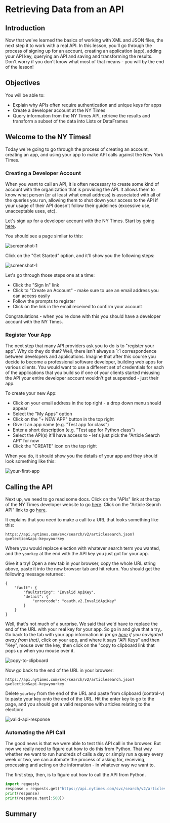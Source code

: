 
# Retrieving Data from an API


## Introduction
Now that we've learned the basics of working with XML and JSON files, the next step it to work with a real API. In this lesson, you'll go through the process of signing up for an account, creating an application (app), adding your API key, querying an API and saving and transforming the results. Don't worry if you don't know what most of that means - you will by the end of the lesson!


## Objectives
You will be able to:
* Explain why APIs often require authentication and unique keys for apps
* Create a developer account at the NY Times
* Query information from the NY Times API, retrieve the results and transform a subset of the data into Lists or DataFrames

## Welcome to the NY Times!

Today we're going to go through the process of creating an account, creating an app, and using your app to make API calls against the New York Times.

###  Creating a Developer Account
When you want to call an API, it is often necessary to create some kind of account with the organization that is providing the API. It allows them to know what person (or at least what email address) is associated with all of the queries you run, allowing them to shut down your access to the API if your usage of their API doesn't follow their guidelines (excessive use, unacceptable uses, etc).

Let's sign up for a developer account with the NY Times. Start by going [here](https://developer.nytimes.com).

You should see a page similar to this:

![screenshot-1](http://curriculum-content.s3.amazonaws.com/data-science/developer-initial-page.png)

Click on the "Get Started" option, and it'll show you the following steps:

![screenshot-1](http://curriculum-content.s3.amazonaws.com/data-science/get-started.png)

Let's go through those steps one at a time:
* Click the "Sign In" link
* Click to "Create an Account" - make sure to use an email address you can access easily
* Follow the prompts to register
* Click on the link in the email received to confirm your account

Congratulations - when you're done with this you should have a developer account with the NY Times.

### Register Your App
The next step that many API providers ask you to do is to "register your app". Why do they do that? Well, there isn't always a 1:1 correspondence between developers and applications. Imagine that after this course you decide to become a professional software developer, building web apps for various clients. You would want to use a different set of credentials for each of the applications that you build so if one of your clients started misusing the API your entire developer account wouldn't get suspended - just their app.

To create your new App:
- Click on your email address in the top right - a drop down menu should appear
- Select the "My Apps" option
- Click on the "+ NEW APP" button in the top right
- Give it an app name (e.g. "Test app for class")
- Enter a short description (e.g. "Test app for Python class")
- Select the API(s) it'll have access to - let's just pick the "Article Search API" for now
- Click the "CREATE" icon on the top right

When you do, it should show you the details of your app and they should look something like this:

![your-first-app](http://curriculum-content.s3.amazonaws.com/data-science/your-first-app.png)


## Calling the API

Next up, we need to go read some docs. Click on the "APIs" link at the top of the NY Times developer website to go [here](https://developer.nytimes.com/apis). Click on the "Article Search API" link to go [here](https://developer.nytimes.com/docs/articlesearch-product/1/overview).

It explains that you need to make a call to a URL that looks something like this:

`https://api.nytimes.com/svc/search/v2/articlesearch.json?q=election&api-key=yourkey`

Where you would replace election with whatever search term you wanted, and the `yourkey` at the end with the API key you just got for your app. 

Give it a try! Open a new tab in your browser, copy the whole URL string above, paste it into the new browser tab and hit return. You should get the following message returned:

```
{
    "fault": {
        "faultstring": "Invalid ApiKey",
        "detail": {
            "errorcode": "oauth.v2.InvalidApiKey"
        }
    }
}
```
Well, that's not much of a surprise. We said that we'd have to replace the end of the URL with your real key for your app. So go in and give that a try,. Go back to the tab with your app information in *(or go [here](https://developer.nytimes.com/my-apps) if you navigated away from that)*, click on your app, and where it says "API Keys" and then "Key", mouse over the key, then click on the "copy to clipboard link that pops up when you mouse over it.

![copy-to-clipboard](http://curriculum-content.s3.amazonaws.com/data-science/copy-to-clipboard.png)

Now go back to the end of the URL in your browser:

`https://api.nytimes.com/svc/search/v2/articlesearch.json?q=election&api-key=yourkey`

Delete `yourkey` from the end of the URL and paste from clipboard (control-v) to paste your key onto the end of the URL. Hit the enter key to go to the page, and you should get a valid response with articles relating to the election:

![valid-api-response](http://curriculum-content.s3.amazonaws.com/data-science/valid-api-response.png)

### Automating the API Call

The good news is that we were able to test this API call in the browser. But now we really need to figure out how to do this from Python. That way whether we want to run hundreds of calls a day or simply run a query every week or two, we can automate the process of asking for, receiving, processing and acting on the information - in whatever way we want to.

The first step, then, is to figure out how to call the API from Python.





```python
import requests
response = requests.get("https://api.nytimes.com/svc/search/v2/articlesearch.json?q=election&api-key=xxx")
print(response)
print(response.text[:500])
```

## Summary


